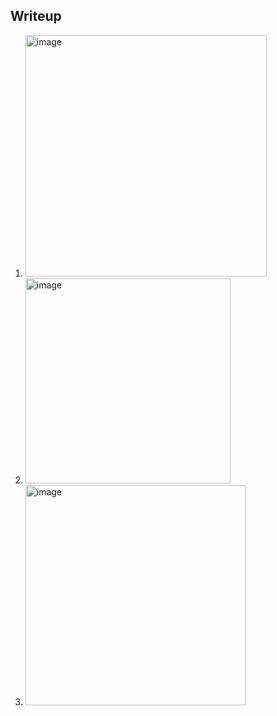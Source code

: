 ## Writeup
1. <img width="386" alt="image" src="https://github.com/charminar-3000/PROLABS/assets/113937215/098f095b-a0e9-4df2-bb90-1ebd18e45bf0">

2. <img width="328" alt="image" src="https://github.com/charminar-3000/PROLABS/assets/113937215/a2221612-bf16-4b3f-b0eb-6fa97e592176">

3. <img width="352" alt="image" src="https://github.com/charminar-3000/PROLABS/assets/113937215/e2fc0eba-ec5a-4273-a40e-f36ca567704c">
